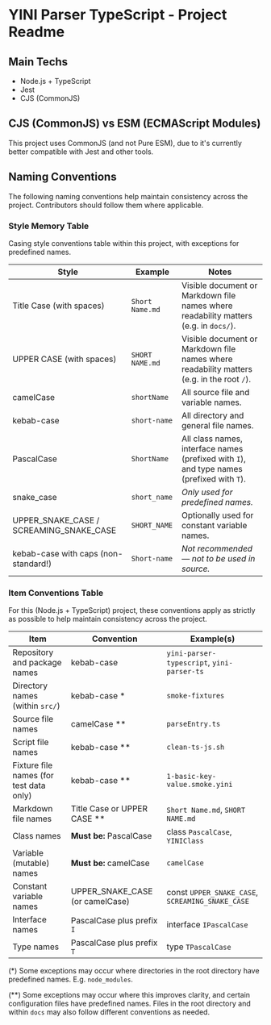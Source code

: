 YINI Parser TypeScript - Project Readme
=======================================

## Main Techs
- Node.js + TypeScript
- Jest
- CJS (CommonJS)

## CJS (CommonJS) vs ESM (ECMAScript Modules)
This project uses CommonJS (and not Pure ESM), due to it's currently better compatible with Jest and other tools.

## Naming Conventions
The following naming conventions help maintain consistency across the project. Contributors should follow them where applicable.

### Style Memory Table
Casing style conventions table within this project, with exceptions for predefined names.

| Style                         | Example       | Notes | 
|-------------------------------|---------------|---|
| Title Case (with spaces)      | `Short Name.md` | Visible document or Markdown file names where readability matters (e.g. in `docs/`). |
| UPPER CASE (with spaces)      | `SHORT NAME.md` | Visible document or Markdown file names where readability matters (e.g. in the root `/`). |
| camelCase                     | `shortName`   | All source file and variable names. |
| kebab-case                    | `short-name`  | All directory and general file names. |
| PascalCase                    | `ShortName`   | All class names, interface names (prefixed with `I`), and type names (prefixed with `T`). |
| snake_case                    | `short_name`  | _Only used for predefined names._ |
| UPPER_SNAKE_CASE / SCREAMING_SNAKE_CASE| `SHORT_NAME`  | Optionally used for constant variable names. |
| kebab-case with caps (non-standard!) | `Short-name`   | _Not recommended — not to be used in source._ |

### Item Conventions Table
For this (Node.js + TypeScript) project, these conventions apply as strictly as possible to help maintain consistency across the project.

| Item                                | Convention | Example(s) |
|-------------------------------------|------------|------------|
| Repository and package names        | kebab-case | `yini-parser-typescript`, `yini-parser-ts` |
| Directory names (within `src/`)     | kebab-case * | `smoke-fixtures` |
| Source file names                   | camelCase ** | `parseEntry.ts` |
| Script file names                   | kebab-case ** | `clean-ts-js.sh` |
| Fixture file names (for test data only)| kebab-case ** | `1-basic-key-value.smoke.yini` |
| Markdown file names                 | Title Case or UPPER CASE ** | `Short Name.md`, `SHORT NAME.md` |
| Class names                         | **Must be:** PascalCase | class `PascalCase`, `YINIClass` |
| Variable (mutable) names            | **Must be:** camelCase | `camelCase` |
| Constant variable names             | UPPER_SNAKE_CASE (or camelCase) | const `UPPER_SNAKE_CASE`, `SCREAMING_SNAKE_CASE ` |
| Interface names | PascalCase plus prefix `I` | interface `IPascalCase` |
| Type names | PascalCase plus prefix `T` | type `TPascalCase` |

(*) Some exceptions may occur where directories in the root directory have predefined names. E.g. `node_modules`.

(**) Some exceptions may occur where this improves clarity, and certain configuration files have predefined names. Files in the root directory and within `docs` may also follow different conventions as needed.
